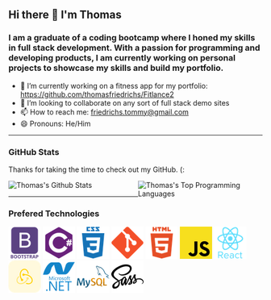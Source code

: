 ## Hi there 👋 I'm Thomas
###  I am a graduate of a coding bootcamp where I honed my skills in full stack development. With a passion for programming and developing products, I am currently working on personal projects to showcase my skills and build my portfolio.

  - 🔭 I’m currently working on a fitness app for my portfolio: https://github.com/thomasfriedrichs/Fitlance2
  - 👯 I’m looking to collaborate on any sort of full stack demo sites
  - 📫 How to reach me: friedrichs.tommy@gmail.com
  - 😄 Pronouns: He/Him
<hr/>

### GitHub Stats
<div>
  <p>Thanks for taking the time to check out my GitHub. (:</p>
</div>
  <div>
    <img alt="Thomas's Github Stats" src="https://github-readme-stats.vercel.app/api?username=thomasfriedrichs&show_icons=true&theme=radical" style="display:inline-block;" width="49%"/>
    <img alt="Thomas's Top Programming Languages" src="https://github-readme-stats.vercel.app/api/top-langs/?username=thomasfriedrichs&layout=compact&theme=radical&langs_count=10" style="display:inline-block; float:right" width="49%"/>
  </div>
<hr/>

### Prefered Technologies

  ![Bootstrap Icon](./Assets/bootstrap.png) ![C Sharp Icon](./Assets/csharp.png) ![Css Icon](./Assets/css3.png) ![Git Icon](./Assets/git.png) ![Html Icon](./Assets/html5.png) ![Javascript Icon](./Assets/javascript.png) ![React Icon](./Assets/react.png) ![Redux Icon](./Assets/redux.png) ![Dot Net Icon](./Assets/microsoft-dotnet.png) ![My Sequel  Icon](./Assets/mysql.png) ![Sass Icon](./Assets/sass.png)
 
